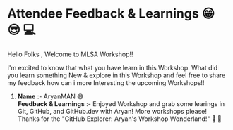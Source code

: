 # Attendee Feedback & Learnings 😁 😎 💻

Hello Folks , Welcome to MLSA Workshop!!

I'm excited to know that what you have learn in this Workshop. What did you learn something New &
explore in this Workshop and feel free to share my feedback how can i more Interesting the upcoming Workshops!!<br>

1. **Name** :- AryanMAN 😅 <br>
   **Feedback & Learnings** :- Enjoyed Workshop and grab some learings in Git, GitHub, and GitHub.dev with Aryan! More workshops please! Thanks for the "GitHub Explorer: Aryan's Workshop Wonderland!" 🚀 🙌

